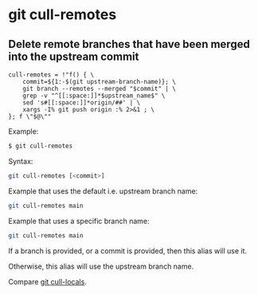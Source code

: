 # git cull-remotes

## Delete remote branches that have been merged into the upstream commit

```gitconfig
cull-remotes = !"f() { \
    commit=${1:-$(git upstream-branch-name)}; \
    git branch --remotes --merged "$commit" | \
    grep -v "^[[:space:]]*$upstream_name$" \
    sed 's#[[:space:]]*origin/##' | \
    xargs -I% git push origin :% 2>&1 ; \
}; f \"$@\""
```

Example:

```sh
$ git cull-remotes
```

 
Syntax:

```sh
git cull-remotes [<commit>]
```

Example that uses the default i.e. upstream branch name:

```sh
git cull-remotes main
```

Example that uses a specific branch name:

```sh
git cull-remotes main
```

If a branch is provided, or a commit is provided, then this alias will use it.

Otherwise, this alias will use the upstream branch name.

Compare [git cull-locals](../git-cull-locals).
